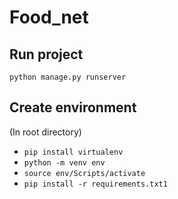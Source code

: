 # Food_net
## Run project
```
python manage.py runserver
```
## Create environment
(In root directory)
+ ```pip install virtualenv```
+ ```python -m venv env```
+ ```source env/Scripts/activate```
+ ```pip install -r requirements.txt1```